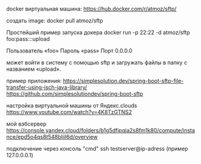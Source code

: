 docker виртуальная машина:
https://hub.docker.com/r/atmoz/sftp/

создать image: 
docker pull atmoz/sftp

Простейший пример запуска докера
docker run -p 22:22 -d atmoz/sftp foo:pass:::upload


Пользователь «foo»
Пароль «pass» 
Порт 0.0.0.0

может войти в систему с помощью sftp и загружать файлы в папку с названием «upload».


пример приложения:
https://simplesolution.dev/spring-boot-sftp-file-transfer-using-jsch-java-library/
https://github.com/simplesolutiondev/spring-boot-sftp

настройка виртуальной машины от Яндекс.clouds
https://www.youtube.com/watch?v=4K8TzGTNS2

мой вэбсервер
https://console.yandex.cloud/folders/b1g5dfipqja2s8fm1k80/compute/instance/epd5o4qs8t548bliil6d/overview

подключение через консоль "cmd"
ssh testserver@ip-adress (пример 127.0.0.0.1)

